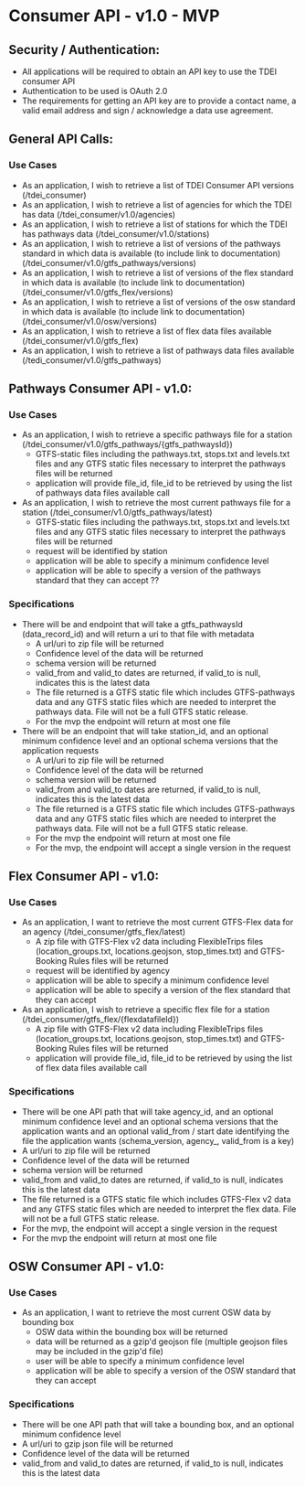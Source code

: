 # Consumer API - v1.0 - MVP 

## Security / Authentication:
- All applications will be required to obtain an API key to use the TDEI consumer API
- Authentication to be used is OAuth 2.0
- The requirements for getting an API key are to provide a contact name, a valid email address and sign / acknowledge a data use agreement. 

## General API Calls:
### Use Cases
- As an application, I wish to retrieve a list of TDEI Consumer API versions (/tdei_consumer)
- As an application, I wish to retrieve a list of agencies for which the TDEI has data (/tdei_consumer/v1.0/agencies)
- As an application, I wish to retrieve a list of stations for which the TDEI has pathways data (/tdei_consumer/v1.0/stations)
- As an application, I wish to retrieve a list of versions of the pathways standard in which data is available
  (to include link to documentation) (/tdei_consumer/v1.0/gtfs_pathways/versions)
- As an application, I wish to retrieve a list of versions of the flex standard in which data is available
  (to include link to documentation) (/tdei_consumer/v1.0/gtfs_flex/versions)
- As an application, I wish to retrieve a list of versions of the osw standard in which data is available
  (to include link to documentation) (/tdei_consumer/v1.0/osw/versions)
- As an application, I wish to retrieve a list of flex data files available (/tdei_consumer/v1.0/gtfs_flex)
- As an application, I wish to retrieve a list of pathways data files available (/tedi_consumer/v1.0/gtfs_pathways)

## Pathways Consumer API - v1.0:
### Use Cases
- As an application, I wish to retrieve a specific pathways file for a station  (/tdei_consumer/v1.0/gtfs_pathways/{gtfs_pathwaysId})
  - GTFS-static files including the pathways.txt, stops.txt and levels.txt files and any GTFS static
  files necessary to interpret the pathways files will be returned
  - application will provide file_id, file_id to be retrieved by using the list of pathways data files available call
- As an application, I wish to retrieve the most current pathways file for a station (/tdei_consumer/v1.0/gtfs_pathways/latest)
  - GTFS-static files including the pathways.txt, stops.txt and levels.txt files and any GTFS static
  files necessary to interpret the pathways files will be returned
  - request will be identified by station
  - application will be able to specify a minimum confidence level
  - application will be able to specify a version of the pathways standard that they can accept ??

### Specifications
- There will be and endpoint that will take a gtfs_pathwaysId (data_record_id) and will return a uri to that file with metadata
  - A url/uri to zip file will be returned
  - Confidence level of the data will be returned
  - schema version will be returned
  - valid_from and valid_to dates are returned, if valid_to is null, indicates this is the latest data
  - The file returned is a GTFS static file which includes GTFS-pathways data and any GTFS static files which are needed
to interpret the pathways data. File will not be a full GTFS static release.
  - For the mvp the endpoint will return at most one file
- There will be an endpoint that will take station_id, and an optional minimum confidence level and an optional
  schema versions that the application requests 
  - A url/uri to zip file will be returned
  - Confidence level of the data will be returned
  - schema version will be returned
  - valid_from and valid_to dates are returned, if valid_to is null, indicates this is the latest data
  - The file returned is a GTFS static file which includes GTFS-pathways data and any GTFS static files which are needed
to interpret the pathways data. File will not be a full GTFS static release.
  - For the mvp the endpoint will return at most one file
  - For the mvp, the endpoint will accept a single version in the request 

## Flex Consumer API - v1.0:
### Use Cases
- As an application, I want to retrieve the most current GTFS-Flex data for an agency (/tdei_consumer/gtfs_flex/latest)
  - A zip file with GTFS-Flex v2 data including FlexibleTrips files (location_groups.txt, locations.geojson, stop_times.txt) and GTFS-Booking Rules files will be returned
  - request will be identified by agency
  - application will be able to specify a minimum confidence level
  - application will be able to specify a version of the flex standard that they can accept  
- As an application, I wish to retrieve a specific flex file for a station  (/tdei_consumer/gtfs_flex/{flexdatafileId})
  - A zip file with GTFS-Flex v2 data including FlexibleTrips files (location_groups.txt, locations.geojson, stop_times.txt) and GTFS-Booking Rules files will be returned
  - application will provide file_id, file_id to be retrieved by using the list of flex data files available call

### Specifications
- There will be one API path that will take agency_id, and an optional minimum confidence level and an optional
  schema versions that the application wants and an optional valid_from / start date identifying the file the application
  wants (schema_version, agency_, valid_from is a key) 
- A url/uri to zip file will be returned
- Confidence level of the data will be returned
- schema version will be returned
- valid_from and valid_to dates are returned, if valid_to is null, indicates this is the latest data
- The file returned is a GTFS static file which includes GTFS-Flex v2 data and any GTFS static files which are needed
to interpret the flex data. File will not be a full GTFS static release.
- For the mvp, the endpoint will accept a single version in the request 
- For the mvp the endpoint will return at most one file

## OSW Consumer API - v1.0:
### Use Cases
- As an application, I want to retrieve the most current OSW data by bounding box
  - OSW data within the bounding box will be returned 
  - data will be returned as a gzip'd geojson file (multiple geojson files may be included in the gzip'd file)
  - user will be able to specify a minimum confidence level
  - application will be able to specify a version of the OSW standard that they can accept 

### Specifications
- There will be one API path that will take a bounding box, and an optional minimum confidence level
- A url/uri to gzip json file will be returned
- Confidence level of the data will be returned
- valid_from and valid_to dates are returned, if valid_to is null, indicates this is the latest data
